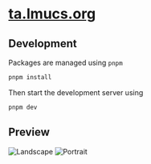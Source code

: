 # [ta.lmucs.org](https://ta.lmucs.org)

## Development

Packages are managed using `pnpm`

```bash
pnpm install
```

Then start the development server using

```bash
pnpm dev
```

## Preview

![Landscape](https://i.imgur.com/Ky5B7W2.png)
![Portrait](https://i.imgur.com/18XMNS4.png)
